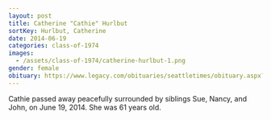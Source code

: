 ```yaml
---
layout: post
title: Catherine "Cathie" Hurlbut
sortKey: Hurlbut, Catherine
date: 2014-06-19
categories: class-of-1974
images:
  - /assets/class-of-1974/catherine-hurlbut-1.png
gender: female
obituary: https://www.legacy.com/obituaries/seattletimes/obituary.aspx?pid=171714070
---
```

Cathie passed away peacefully surrounded by siblings Sue, Nancy, and John, on June 19, 2014.  She was 61 years old.